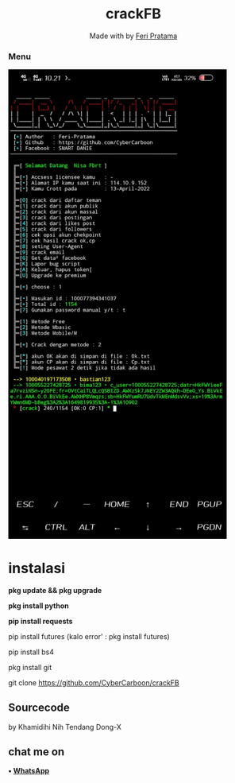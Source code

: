 <h1 align="center">
  crackFB
</h1>
</div>
<p align="center">
  Made with  by <a href="https://github.com/CyberCarboon">Feri Pratama</a>
</p>
<p align="center">
 
### Menu
 <img src="https://github.com/CyberCarboon/crackFB/blob/main/Screenshot_20220413_102115.jpg" width="440" title="Menu" alt="Menu">
</p>

# instalasi

**pkg update && pkg upgrade**

**pkg install python**

**pip install requests**

pip install futures (kalo error' : pkg install futures)

pip install bs4

pkg install git

git clone https://github.com/CyberCarboon/crackFB

## Sourcecode
 by Khamidihi Nih Tendang Dong-X

## chat me on
<b>• [WhatsApp](https://api.whatsapp.com/send?phone=+62882-2534-9583&text=Assalamu'alaikum)</b>
<br>
